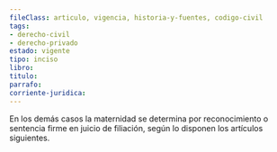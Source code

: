 ```yaml
---
fileClass: articulo, vigencia, historia-y-fuentes, codigo-civil
tags:
- derecho-civil
- derecho-privado
estado: vigente
tipo: inciso
libro:
titulo:
parrafo:
corriente-juridica:
---
```

En los demás casos la maternidad se determina por reconocimiento o sentencia firme en juicio de filiación, según lo disponen los artículos siguientes.